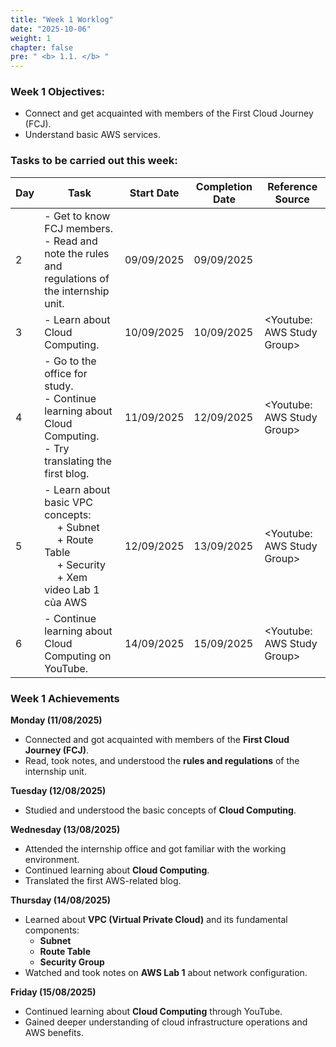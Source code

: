 ```yaml
---
title: "Week 1 Worklog"
date: "2025-10-06"
weight: 1
chapter: false
pre: " <b> 1.1. </b> "
---
```



### Week 1 Objectives:

* Connect and get acquainted with members of the First Cloud Journey (FCJ).
* Understand basic AWS services.

### Tasks to be carried out this week:
| Day | Task                                                                                                                                       | Start Date | Completion Date | Reference Source            |
| --- |--------------------------------------------------------------------------------------------------------------------------------------------|------------|-----------------|-----------------------------|
| 2   | - Get to know FCJ members. <br> - Read and note the rules and regulations of the internship unit.                                          | 09/09/2025 | 09/09/2025      |
| 3   | - Learn about Cloud Computing.                                                                                                             | 10/09/2025 | 10/09/2025      | <Youtube: AWS Study Group>  |
| 4   | - Go to the office for study. <br> - Continue learning about Cloud Computing. <br> - Try translating the first blog.                       | 11/09/2025 | 12/09/2025      | <Youtube: AWS Study Group>  |
| 5   | - Learn about basic VPC concepts: <br>&emsp; + Subnet <br>&emsp; + Route Table <br>&emsp; + Security <br>&emsp; + Xem video Lab 1 của AWS  | 12/09/2025 | 13/09/2025      | <Youtube: AWS Study Group>  |
| 6   | - Continue learning about Cloud Computing on YouTube.                                                                                      | 14/09/2025 | 15/09/2025      | <Youtube: AWS Study Group>  |


### Week 1 Achievements

**Monday (11/08/2025)**
- Connected and got acquainted with members of the **First Cloud Journey (FCJ)**.
- Read, took notes, and understood the **rules and regulations** of the internship unit.

**Tuesday (12/08/2025)**
- Studied and understood the basic concepts of **Cloud Computing**.

**Wednesday (13/08/2025)**
- Attended the internship office and got familiar with the working environment.
- Continued learning about **Cloud Computing**.
- Translated the first AWS-related blog.

**Thursday (14/08/2025)**
- Learned about **VPC (Virtual Private Cloud)** and its fundamental components:
    - **Subnet**
    - **Route Table**
    - **Security Group**
- Watched and took notes on **AWS Lab 1** about network configuration.

**Friday (15/08/2025)**
- Continued learning about **Cloud Computing** through YouTube.
- Gained deeper understanding of cloud infrastructure operations and AWS benefits.



